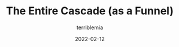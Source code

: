 ---
author: terriblemia
date: 2022-02-12
permalink: false
publisher: codepen
tags:
  - code
  - css
  - cascade
target_url: https://codepen.io/miriamsuzanne/pen/gOXRzBa
title: The Entire Cascade (as a Funnel)
---